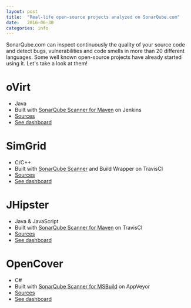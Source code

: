 ```yaml
---
layout: post
title:  "Real-life open-source projects analyzed on SonarQube.com"
date:   2016-06-30
categories: info
---
```

SonarQube.com can inspect continuously the quality of your source code and detect bugs, vulnerabilities and code smells in more than 20 different languages. Some well known open-source projects have already started using it. Let's take a look at them!


# oVirt
- Java
- Built with [SonarQube Scanner for Maven](http://redirect.sonarsource.com/doc/install-configure-scanner-maven.html) on Jenkins
- [Sources](https://github.com/oVirt/ovirt-engine)
- [See dashboard](https://sonarqube.com/overview?id=org.ovirt.engine%3Aroot)

# SimGrid
- C/C++
- Built with [SonarQube Scanner](http://redirect.sonarsource.com/doc/install-configure-scanner.html) and Build Wrapper on TravisCI
- [Sources](https://github.com/simgrid/simgrid)
- [See dashboard](https://sonarqube.com/overview?id=simgrid)

# JHipster
- Java & JavaScript
- Built with [SonarQube Scanner for Maven](http://redirect.sonarsource.com/doc/install-configure-scanner-maven.html) on TravisCI
- [Sources](https://github.com/jhipster/jhipster-sample-app)
- [See dashboard](https://sonarqube.com/overview?id=io.github.jhipster.sample%3Ajhipster-sample-application)

# OpenCover
- C#
- Built with [SonarQube Scanner for MSBuild](http://redirect.sonarsource.com/doc/install-configure-scanner-msbuild.html) on AppVeyor
- [Sources](https://github.com/OpenCover/opencover)
- [See dashboard](https://sonarqube.com/overview?id=opencover)
